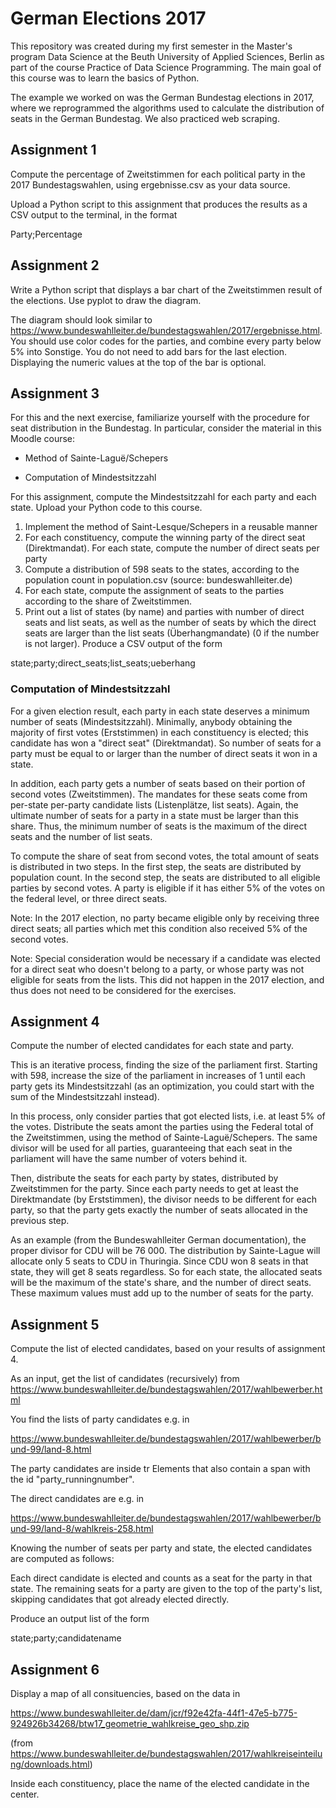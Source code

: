 # German Elections 2017

This repository was created during my first semester in the Master's program Data Science at the Beuth University of Applied Sciences, Berlin as part of the course Practice of Data Science Programming. The main goal of this course was to learn the basics of Python.

The example we worked on was the German Bundestag elections in 2017, where we reprogrammed the algorithms used to calculate the distribution of seats in the German Bundestag. We also practiced web scraping.

## Assignment 1

Compute the percentage of Zweitstimmen for each political party in the 2017 Bundestagswahlen, using ergebnisse.csv as your data source.

Upload a Python script to this assignment that produces the results as a CSV output to the terminal, in the format

Party;Percentage

## Assignment 2

Write a Python script that displays a bar chart of the Zweitstimmen result of the elections. Use pyplot to draw the diagram.

The diagram should look similar to https://www.bundeswahlleiter.de/bundestagswahlen/2017/ergebnisse.html. You  should use color codes for the parties, and combine every party below 5% into Sonstige. You do not need to add bars for the last election. Displaying the numeric values at the top of the bar is optional.

## Assignment 3

For this and the next exercise, familiarize yourself with the procedure for seat distribution in the Bundestag. In particular, consider the material in this Moodle course:

* Method of Sainte-Laguë/Schepers

* Computation of Mindestsitzzahl

For this assignment, compute the Mindestsitzzahl for each party and each state. Upload your Python code to this course.

1. Implement the method of Saint-Lesque/Schepers in a reusable manner
1. For each constituency, compute the winning party of the direct seat (Direktmandat). For each state, compute the number of direct seats per party
1. Compute a distribution of 598 seats to the states, according to the population count in population.csv (source: bundeswahlleiter.de)
1. For each state, compute the assignment of seats to the parties according to the share of Zweitstimmen.
1. Print out a list of states (by name) and parties with number of direct seats and list seats, as well as the number of seats by  which the direct seats are larger than the list seats (Überhangmandate) (0 if the number is not larger). Produce a CSV output of the form

state;party;direct_seats;list_seats;ueberhang

### Computation of Mindestsitzzahl

For a given election result, each party in each state deserves a minimum number of seats (Mindestsitzzahl). Minimally, anybody obtaining the majority of first votes (Erststimmen) in each constituency is elected; this candidate has won a "direct seat" (Direktmandat). So number of seats for a party must be equal to or larger than the number of direct seats it won in a state.

In addition, each party gets a number of seats based on their portion of second votes (Zweitstimmen). The mandates for these seats come from per-state per-party candidate lists (Listenplätze, list seats). Again, the ultimate number of seats for a party in a state must be larger than this share. Thus, the minimum number of seats is the maximum of the direct seats and the number of list seats.

To compute the share of seat from second votes, the total amount of seats is distributed in two steps. In the first step, the seats are distributed by population count. In the second step, the seats are distributed to all eligible parties by second votes. A party is eligible if it has either 5% of the votes on the federal level, or three direct seats.

Note: In the 2017 election, no party became eligible only by receiving three direct seats; all parties which met this condition also received 5% of the second votes.

Note: Special consideration would be necessary if a candidate was elected for a direct seat who doesn't belong to a party, or whose party was not eligible for seats from the lists. This did not happen in the 2017 election, and thus does not need to be considered for the exercises.

## Assignment 4

Compute the number of elected candidates for each state and party.

This is an iterative process, finding the size of the parliament first. Starting with 598, increase the size of the parliament in increases of 1 until each party gets its Mindestsitzzahl (as an optimization, you could start with the sum of the Mindestsitzzahl instead).

In this process, only consider parties that got elected lists, i.e. at least 5% of the votes. Distribute the seats amont the parties using the Federal total of the Zweitstimmen, using the method of Sainte-Laguë/Schepers. The same divisor will be used for all parties, guaranteeing that each seat in the parliament will have the same number of voters behind it.

Then, distribute the seats for each party by states, distributed by Zweitstimmen for the party. Since each party needs to get at least the Direktmandate (by Erststimmen), the divisor needs to be different for each party, so that the party gets exactly the number of seats allocated in the previous step.

As an example (from the Bundeswahlleiter German documentation), the proper divisor for CDU will be 76 000. The distribution by Sainte-Lague will allocate only 5 seats to CDU in Thuringia. Since CDU won 8 seats in that state, they will get 8 seats regardless. So for each state, the allocated seats will be the maximum of the state's share, and the number of direct seats. These maximum values must add up to the number of seats for the party.

## Assignment 5

Compute the list of elected candidates, based on your results of assignment 4.

As an input, get the list of candidates (recursively) from https://www.bundeswahlleiter.de/bundestagswahlen/2017/wahlbewerber.html

You find the lists of party candidates e.g. in

https://www.bundeswahlleiter.de/bundestagswahlen/2017/wahlbewerber/bund-99/land-8.html

The party candidates are inside tr Elements that also contain a span with the id "party_runningnumber".

The direct candidates are e.g. in

https://www.bundeswahlleiter.de/bundestagswahlen/2017/wahlbewerber/bund-99/land-8/wahlkreis-258.html

Knowing the number of seats per party and state, the elected candidates are computed as follows:

Each direct candidate is elected and counts as a seat for the party in that state. The remaining seats for a party are given to the top of the party's list, skipping candidates that got already elected directly.

Produce an output list of the form

state;party;candidatename

## Assignment 6

Display a map of all consituencies, based on the data in

https://www.bundeswahlleiter.de/dam/jcr/f92e42fa-44f1-47e5-b775-924926b34268/btw17_geometrie_wahlkreise_geo_shp.zip

(from https://www.bundeswahlleiter.de/bundestagswahlen/2017/wahlkreiseinteilung/downloads.html)

Inside each constituency, place the name of the elected candidate in the center.
